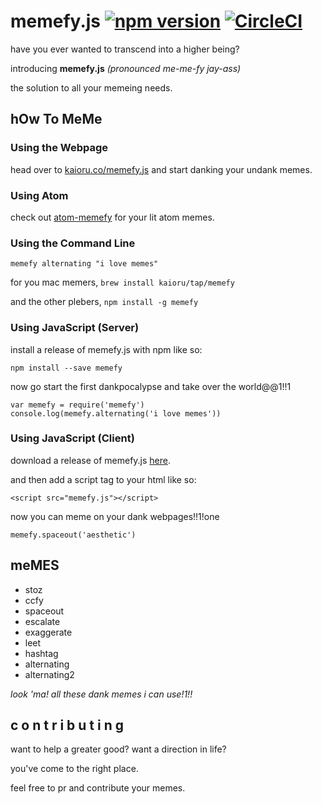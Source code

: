 # memefy.js [![npm version](https://badge.fury.io/js/memefy.svg)](https://badge.fury.io/js/memefy) [![CircleCI](https://circleci.com/gh/Kaioru/memefy.js.svg?style=svg)](https://circleci.com/gh/Kaioru/memefy.js)

have you ever wanted to transcend into a higher being?

introducing **memefy.js** _(pronounced me-me-fy jay-ass)_

the solution to all your memeing needs.

## hOw To MeMe

### Using the Webpage

head over to [kaioru.co/memefy.js](http://kaioru.co/memefy.js) and start danking your undank memes.

### Using Atom

check out [atom-memefy](https://github.com/Kaioru/atom-memefy) for your lit atom memes.

### Using the Command Line

```
memefy alternating "i love memes"
```

for you mac memers, `brew install kaioru/tap/memefy`

and the other plebers, `npm install -g memefy`

### Using JavaScript (Server)

install a release of memefy.js with npm like so:

```
npm install --save memefy
```

now go start the first dankpocalypse and take over the world@@1!!1

```
var memefy = require('memefy')
console.log(memefy.alternating('i love memes'))
```

### Using JavaScript (Client)

download a release of memefy.js [here](https://github.com/Kaioru/memefy.js/releases).

and then add a script tag to your html like so:

```
<script src="memefy.js"></script>
```

now you can meme on your dank webpages!!1!one

```
memefy.spaceout('aesthetic')
```

## meMES

- stoz
- ccfy
- spaceout
- escalate
- exaggerate
- leet
- hashtag
- alternating
- alternating2

_look 'ma! all these dank memes i can use!1!!_

## c o n t r i b u t i n g

want to help a greater good? want a direction in life?

you've come to the right place.

feel free to pr and contribute your memes.
